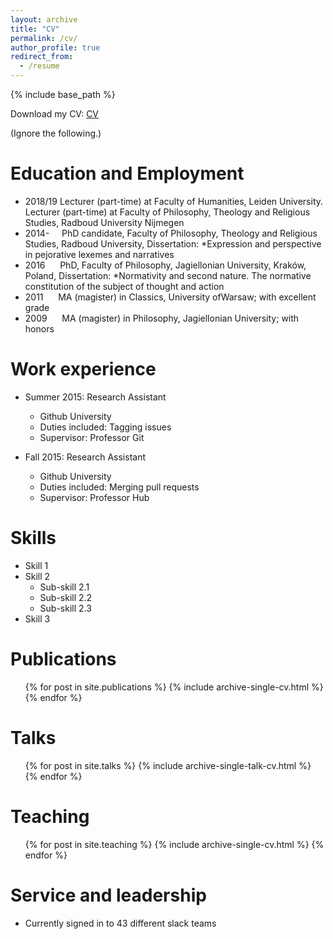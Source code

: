 ```yaml
---
layout: archive
title: "CV"
permalink: /cv/
author_profile: true
redirect_from:
  - /resume
---
```


{% include base_path %}

Download my CV: [CV](/files/CV_Leopold_Hess.pdf)

(Ignore the following.)

Education and Employment
======
* 2018/19 Lecturer (part-time) at Faculty of Humanities, Leiden University. Lecturer (part-time) at Faculty of Philosophy, Theology and Religious Studies, Radboud University Nijmegen
* 2014-     PhD candidate, Faculty of Philosophy, Theology and Religious Studies, Radboud University, Dissertation: *Expression and perspective in pejorative lexemes and narratives
* 2016      PhD, Faculty of Philosophy, Jagiellonian University, Kraków, Poland, Dissertation: *Normativity and second nature. The normative constitution of the subject of thought and action
* 2011      MA (magister) in Classics, University ofWarsaw; with excellent grade
* 2009      MA (magister) in Philosophy, Jagiellonian University; with honors

Work experience
======
* Summer 2015: Research Assistant
  * Github University
  * Duties included: Tagging issues
  * Supervisor: Professor Git

* Fall 2015: Research Assistant
  * Github University
  * Duties included: Merging pull requests
  * Supervisor: Professor Hub
  
Skills
======
* Skill 1
* Skill 2
  * Sub-skill 2.1
  * Sub-skill 2.2
  * Sub-skill 2.3
* Skill 3

Publications
======
  <ul>{% for post in site.publications %}
    {% include archive-single-cv.html %}
  {% endfor %}</ul>
  
Talks
======
  <ul>{% for post in site.talks %}
    {% include archive-single-talk-cv.html %}
  {% endfor %}</ul>
  
Teaching
======
  <ul>{% for post in site.teaching %}
    {% include archive-single-cv.html %}
  {% endfor %}</ul>
  
Service and leadership
======
* Currently signed in to 43 different slack teams
